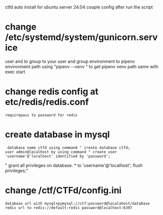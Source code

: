 ctfd auto install for ubuntu server 24.04
couple config after run the script

# change /etc/systemd/system/gunicorn.service
  user and to group to your user and group
  environment to pipenv environment path using "pipenv --venv " to get pipenv venv path
  same with exec start
# change redis config at etc/redis/redis.conf
    requirepass to password for redis
# create database in mysql 
     database name ctfd using command " create database ctfd;
    user admin@localhost by using command " create user 'username'@'localhost' identified by 'password';
 " grant all privileges on database. * to 'username'@'localhost'; flush privileges;"
        
# change /ctf/CTFd/config.ini
    database url with mysql+pymysql://ctf:password@localahost/database
    redis url to redis://default:redis password@localhost:6397
